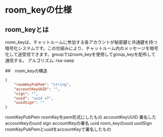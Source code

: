 # room_keyの仕様

## room_keyとは

room_keyは、チャットルームに参加する各アカウントが秘密鍵と共通鍵を持つ暗号化システムです。この仕組みにより、チャットルーム内のメッセージを暗号化して送受信できます。groupではroom_keyを使用してgroup_keyを配布して通信する。
アルゴリズム: rsa-oaep

##　room_keyの構造

```json
{
    "roomKeyPubPem": "string",
    "accountKeyUUID": "",
    "sign": "",
    "uuid": "uuid v7",
    "uuidSign": ""
}
```

roomKeyPubPem roomKeyをpem形式にしたもの
accountKeyUUID 署名したaccountkeyのuuid
sign accountKeyの署名
uuid room_keyのuuid
uuidSign roomKeyPubPemとuuidをaccountKeyで署名したもの